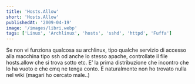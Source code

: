 ```yaml
---
title: 'Hosts.Allow'
short: 'Hosts.Allow'
publishedAt: '2009-04-19'
image: '/images/libri.webp'
tags: ['Linux', 'Archlinux', 'hosts', 'sshd', 'httpd', 'Fuffa']
---
```


Se non vi funziona qualcosa su archlinux, tipo qualche servizio di accesso alla macchina tipo ssh od anche lo stesso apache, controllate il file hosts.allow che si trova sotto etc. E’ la prima distribuzione che incontro che lo ha vuoto e che cmq ne tenga conto. E naturalmente non ho trovato nulla nel wiki (magari ho cercato male..)